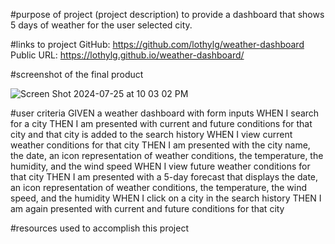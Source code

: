 #purpose of project (project description)
to provide a dashboard that shows 5 days of weather for the user selected city. 

#links to project
GitHub: https://github.com/lothylg/weather-dashboard
Public URL: https://lothylg.github.io/weather-dashboard/

#screenshot of the final product

![Screen Shot 2024-07-25 at 10 03 02 PM](https://github.com/user-attachments/assets/a45707a1-9c8c-42a2-85fd-a6ff537500e6)




#user criteria
GIVEN a weather dashboard with form inputs
WHEN I search for a city
THEN I am presented with current and future conditions for that city and that city is added to the search history
WHEN I view current weather conditions for that city
THEN I am presented with the city name, the date, an icon representation of weather conditions, the temperature, the humidity, and the wind speed
WHEN I view future weather conditions for that city
THEN I am presented with a 5-day forecast that displays the date, an icon representation of weather conditions, the temperature, the wind speed, and the humidity
WHEN I click on a city in the search history
THEN I am again presented with current and future conditions for that city

#resources used to accomplish this project
